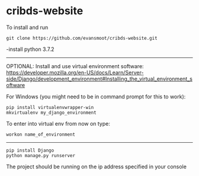 # cribds-website


To install and run
```
git clone https://github.com/evansmoot/cribds-website.git
```
-install python 3.7.2

---
OPTIONAL: Install and use virtual environment software:
https://developer.mozilla.org/en-US/docs/Learn/Server-side/Django/development_environment#Installing_the_virtual_environment_software

For Windows (you might need to be in command prompt for this to work):
```
pip install virtualenvwrapper-win
mkvirtualenv my_django_environment
```
To enter into virtual env from now on type:
```
workon name_of_environment
```
---

```
pip install Django
python manage.py runserver
```

The project should be running on the ip address specified in your console
